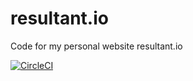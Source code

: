 # resultant.io

Code for my personal website resultant.io

[![CircleCI](https://circleci.com/gh/rorydunn/resultant.svg?style=svg)](https://circleci.com/gh/rorydunn/resultant)
